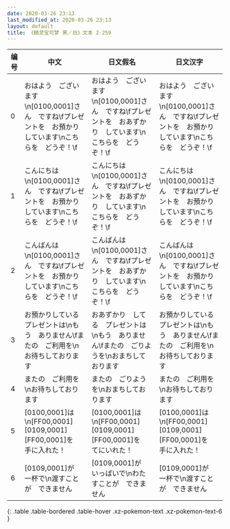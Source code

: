 ```yaml
---
date: 2020-03-26 23:13
last_modified_at: 2020-03-26 23:13
layout: default
title: 《精灵宝可梦 黑／白》文本 2-259
---
```

| 编号 | 中文 | 日文假名 | 日文汉字 |
| ---- | ---- | ---- | --- |
| 0 | おはよう　ございます\n[0100,0001]さん　ですね\fプレゼントを　お預かりしています\nこちらを　どうぞ！\f | おはよう　ございます\n[0100,0001]さん　ですね\fプレゼントを　おあずかり　しています\nこちらを　どうぞ！\f | おはよう　ございます\n[0100,0001]さん　ですね\fプレゼントを　お預かりしています\nこちらを　どうぞ！\f |
| 1 | こんにちは\n[0100,0001]さん　ですね\fプレゼントを　お預かりしています\nこちらを　どうぞ！\f | こんにちは\n[0100,0001]さん　ですね\fプレゼントを　おあずかり　しています\nこちらを　どうぞ！\f | こんにちは\n[0100,0001]さん　ですね\fプレゼントを　お預かりしています\nこちらを　どうぞ！\f |
| 2 | こんばんは\n[0100,0001]さん　ですね\fプレゼントを　お預かりしています\nこちらを　どうぞ！\f | こんばんは\n[0100,0001]さん　ですね\fプレゼントを　おあずかり　しています\nこちらを　どうぞ！\f | こんばんは\n[0100,0001]さん　ですね\fプレゼントを　お預かりしています\nこちらを　どうぞ！\f |
| 3 | お預かりしている　プレゼントは\nもう　ありません\fまたの　ご利用を\nお待ちしております | おあずかり　してる　プレゼントは\nもう　ありません\fまたの　ごりようを\nおまちして　おります | お預かりしている　プレゼントは\nもう　ありません\fまたの　ご利用を\nお待ちしております |
| 4 | またの　ご利用を\nお待ちしております | またの　ごりようを\nおまちしております | またの　ご利用を\nお待ちしております |
| 5 | [0100,0001]は\n[FF00,0001][0109,0001][FF00,0001]を　手に入れた！ | [0100,0001]は\n[FF00,0001][0109,0001][FF00,0001]を　てにいれた！ | [0100,0001]は\n[FF00,0001][0109,0001][FF00,0001]を　手に入れた！ |
| 6 | [0109,0001]が　一杯で\n渡すことが　できません | [0109,0001]が　いっぱいで\nわたすことが　できません | [0109,0001]が　一杯で\n渡すことが　できません |
{: .table .table-bordered .table-hover .xz-pokemon-text .xz-pokemon-text-6 }